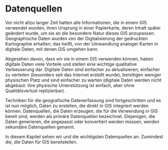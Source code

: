 # Datenquellen

Vor nicht allzu langer Zeit hatten alle Informationen, die in einem GIS verwendet wurden, ihren Ursprung in einer Papierkarte, deren Inhalt später geändert wurde, um sie an die besondere Natur dieses GIS anzupassen. Geographische Daten wurden von der Digitalisierung der gedruckten Kartographie erhalten; das heißt, von der Umwandlung analoger Karten in digitale Daten, mit denen GIS umgehen kann.

Abgesehen davon, dass wir sie in einem GIS verwenden können, haben digitale Daten viele Vorteile und stellen eine wichtige qualitative Verbesserung dar. Digitale Daten sind einfacher zu aktualisieren, einfacher zu verteilen (besonders seit das Internet erstellt wurde), benötigen weniger physischen Platz und sind einfacher zu warten (digitale Daten werden nicht abgebaut: ihre physische Unterstützung ist einfach, aber ohne Qualitätsverlust replizierbar) .

Techniken für die geografische Datenerfassung sind fortgeschritten und es ist nun möglich, Daten zu erstellen, die direkt in GIS integriert werden können. Datenquellen, die Daten erzeugen, die für die Verwendung in GIS bereit sind, werden als primäre Datenquellen bezeichnet. Diejenigen, die Daten generieren, die angepasst oder konvertiert werden müssen, werden sekundäre Datenquellen genannt.

In diesem Kapitel sehen wir und die wichtigsten Datenquellen an. 
Zumindest die, die Daten für GIS bereitstellen.
